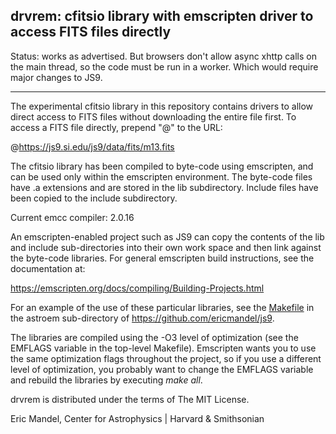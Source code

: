 drvrem: cfitsio library with emscripten driver to access FITS files directly
----------------------------------------------------------------------------

Status: works as advertised. But browsers don't allow async xhttp calls
on the main thread, so the code must be run in a worker. Which would
require major changes to JS9.

----------------------------------------------------------------------------

The experimental cfitsio library in this repository contains drivers
to allow direct access to FITS files without downloading the entire
file first. To access a FITS file directly, prepend "@" to the URL:

@https://js9.si.edu/js9/data/fits/m13.fits

The cfitsio library has been compiled to byte-code using emscripten,
and can be used only within the emscripten environment. The byte-code
files have .a extensions and are stored in the lib subdirectory.
Include files have been copied to the include subdirectory.

Current emcc compiler: 2.0.16

An emscripten-enabled project such as JS9 can copy the contents of the
lib and include sub-directories into their own work space and then
link against the byte-code libraries. For general emscripten build
instructions, see the documentation at:

https://emscripten.org/docs/compiling/Building-Projects.html

For an example of the use of these particular libraries, see the
[Makefile](https://github.com/ericmandel/js9/blob/master/astroem/Makefile)
in the astroem sub-directory of https://github.com/ericmandel/js9.

The libraries are compiled using the -O3 level of optimization (see
the EMFLAGS variable in the top-level Makefile).  Emscripten wants you
to use the same optimization flags throughout the project, so if you
use a different level of optimization, you probably want to change the
EMFLAGS variable and rebuild the libraries by executing *make all*.

drvrem is distributed under the terms of The MIT License.

Eric Mandel, Center for Astrophysics | Harvard & Smithsonian 
